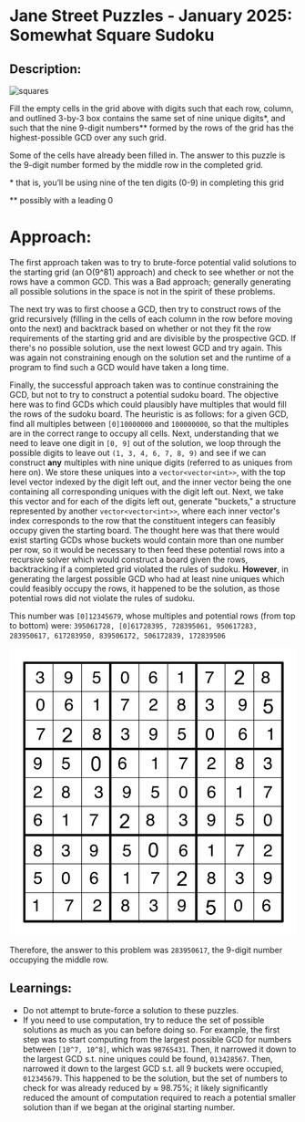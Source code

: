 # Jane Street Puzzles - January 2025: Somewhat Square Sudoku

## Description:

<img title="squares" src="https://www.janestreet.com/puzzles/20250101_sudoku.png">

Fill the empty cells in the grid above with digits such that each row, column,
and outlined 3-by-3 box contains the same set of nine unique digits\*, and such
that the nine 9-digit numbers\*\* formed by the rows of the grid has the
highest-possible GCD over any such grid.

Some of the cells have already been filled in. The answer to this puzzle is the
9-digit number formed by the middle row in the completed grid.

\* that is, you’ll be using nine of the ten digits (0-9) in completing this grid

\*\* possibly with a leading 0

# Approach:

The first approach taken was to try to brute-force potential valid solutions to the starting grid (an O(9^81) approach) and check to see whether or not the rows have a common GCD. This was a Bad approach; generally generating all possible solutions in the space is not in the spirit of these problems.

The next try was to first choose a GCD, then try to construct rows of the grid recursively (filling in the cells of each column in the row before moving onto the next) and backtrack based on whether or not they fit the row requirements of the starting grid and are divisible by the prospective GCD. If there's no possible solution, use the next lowest GCD and try again. This was again not constraining enough on the solution set and the runtime of a program to find such a GCD would have taken a long time.

Finally, the successful approach taken was to continue constraining the GCD, but not to try to construct a potential sudoku board. The objective here was to find GCDs which could plausibly have multiples that would fill the rows of the sudoku board. The heuristic is as follows: for a given GCD, find all multiples between `[0]10000000` and `100000000`, so that the multiples are in the correct range to occupy all cells.
Next, understanding that we need to leave one digit in `[0, 9]` out of the solution, we loop through the possible digits to leave out `(1, 3, 4, 6, 7, 8, 9)` and see if we can construct **any** multiples with nine unique digits (referred to as uniques from here on). We store these uniques into a `vector<vector<int>>`, with the top level vector indexed by the digit left out, and the inner vector being the one containing all corresponding uniques with the digit left out.
Next, we take this vector and for each of the digits left out, generate "buckets," a structure represented by another `vector<vector<int>>`, where each inner vector's index corresponds to the row that the constituent integers can feasibly occupy given the starting board. The thought here was that there would exist starting GCDs whose buckets would contain more than one number per row, so it would be necessary to then feed these potential rows into a recursive solver which would construct a board given the rows, backtracking if a completed grid violated the rules of sudoku. **However**, in generating the largest possible GCD who had at least nine uniques which could feasibly occupy the rows, it happened to be the solution, as those potential rows did not violate the rules of sudoku.

This number was `[0]12345679`, whose multiples and potential rows (from top to bottom) were: `395061728, [0]61728395, 728395061, 950617283, 283950617, 617283950, 839506172, 506172839, 172839506`

<img src="solution.png">

Therefore, the answer to this problem was `283950617`, the 9-digit number occupying the middle row.

## Learnings:

- Do not attempt to brute-force a solution to these puzzles.
- If you need to use computation, try to reduce the set of possible solutions as much as you can before doing so. For example, the first step was to start computing from the largest possible GCD for numbers between `[10^7, 10^8]`, which was `98765431`. Then, it narrowed it down to the largest GCD s.t. nine uniques could be found, `013428567`. Then, narrowed it down to the largest GCD s.t. all 9 buckets were occupied, `012345679`. This happened to be the solution, but the set of numbers to check for was already reduced by ≈ 98.75%; it likely significantly reduced the amount of computation required to reach a potential smaller solution than if we began at the original starting number.
